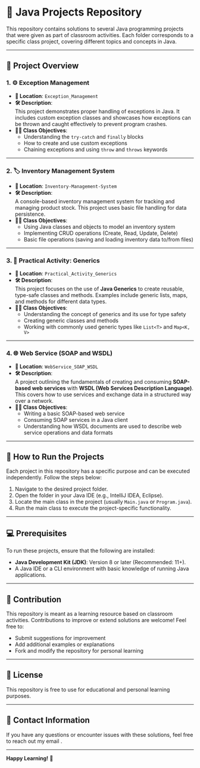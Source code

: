 # 📘 Java Projects Repository

This repository contains solutions to several Java programming projects that were given as part of classroom activities. Each folder corresponds to a specific class project, covering different topics and concepts in Java.

---

## 📂 Project Overview

### 1. ⚙️ **Exception Management**
- **📁 Location**: `Exception_Management`
- **🛠 Description**:  
  This project demonstrates proper handling of exceptions in Java. It includes custom exception classes and showcases how exceptions can be thrown and caught effectively to prevent program crashes.
- **👨‍🏫 Class Objectives**:
    - Understanding the `try-catch` and `finally` blocks
    - How to create and use custom exceptions
    - Chaining exceptions and using `throw` and `throws` keywords

---

### 2. 🏷 **Inventory Management System**
- **📁 Location**: `Inventory-Management-System`
- **🛠 Description**:  
  A console-based inventory management system for tracking and managing product stock. This project uses basic file handling for data persistence.
- **👨‍🏫 Class Objectives**:
    - Using Java classes and objects to model an inventory system
    - Implementing CRUD operations (Create, Read, Update, Delete)
    - Basic file operations (saving and loading inventory data to/from files)

---

### 3. 🔢 **Practical Activity: Generics**
- **📁 Location**: `Practical_Activity_Generics`
- **🛠 Description**:  
  This project focuses on the use of **Java Generics** to create reusable, type-safe classes and methods. Examples include generic lists, maps, and methods for different data types.
- **👨‍🏫 Class Objectives**:
    - Understanding the concept of generics and its use for type safety
    - Creating generic classes and methods
    - Working with commonly used generic types like `List<T>` and `Map<K, V>`

---

### 4. 🌐 **Web Service (SOAP and WSDL)**
- **📁 Location**: `WebService_SOAP_WSDL`
- **🛠 Description**:  
  A project outlining the fundamentals of creating and consuming **SOAP-based web services** with **WSDL (Web Services Description Language)**. This covers how to use services and exchange data in a structured way over a network.
- **👨‍🏫 Class Objectives**:
    - Writing a basic SOAP-based web service
    - Consuming SOAP services in a Java client
    - Understanding how WSDL documents are used to describe web service operations and data formats

---

## 🚀 How to Run the Projects

Each project in this repository has a specific purpose and can be executed independently. Follow the steps below:

1. Navigate to the desired project folder.
2. Open the folder in your Java IDE (e.g., IntelliJ IDEA, Eclipse).
3. Locate the main class in the project (usually `Main.java` or `Program.java`).
4. Run the main class to execute the project-specific functionality.

---

## 💻 Prerequisites

To run these projects, ensure that the following are installed:

- **Java Development Kit (JDK)**: Version 8 or later (Recommended: 11+).
- A Java IDE or a CLI environment with basic knowledge of running Java applications.

---

## 🌟 Contribution

This repository is meant as a learning resource based on classroom activities. Contributions to improve or extend solutions are welcome! Feel free to:

- Submit suggestions for improvement
- Add additional examples or explanations
- Fork and modify the repository for personal learning

---

## 📜 License

This repository is free to use for educational and personal learning purposes.

---

## 📧 Contact Information

If you have any questions or encounter issues with these solutions, feel free to reach 
out my email .

---

**Happy Learning!** 🚀
